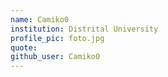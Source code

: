 ```yaml
---
name: Camiko0
institution: Distrital University
profile_pic: foto.jpg
quote:
github_user: Camiko0
---
```

